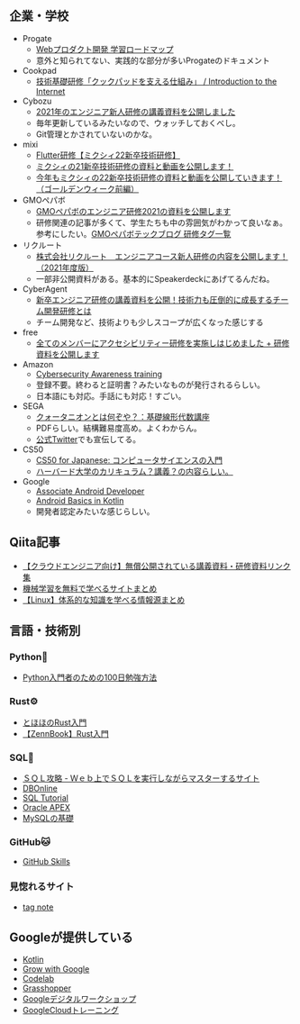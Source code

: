 ## 企業・学校

- Progate
  - [Webプロダクト開発 学習ロードマップ](https://journey.prog-8.com/ja/)
  - 意外と知られてない、実践的な部分が多いProgateのドキュメント
- Cookpad
  - [技術基礎研修「クックパッドを支える仕組み」 / Introduction to the Internet](https://speakerdeck.com/osa/introduction-to-the-internet)
- Cybozu
  - [2021年のエンジニア新人研修の講義資料を公開しました](https://blog.cybozu.io/entry/2021/07/20/100000)
  - 毎年更新しているみたいなので、ウォッチしておくべし。
  - Git管理とかされていないのかな。
- mixi
  - [Flutter研修【ミクシィ22新卒技術研修】](https://speakerdeck.com/mixi_engineers/2022-flutter-training)
  - [ミクシィの21新卒技術研修の資料と動画を公開します！](https://mixi-developers.mixi.co.jp/21-technical-training-a0bcdbf9bca0)
  - [今年もミクシィの22新卒技術研修の資料と動画を公開していきます！（ゴールデンウィーク前編）](https://mixi-developers.mixi.co.jp/22-technical-training-gw-b42d06431004)
- GMOペパボ
  - [GMOペパボのエンジニア研修2021の資料を公開します](https://tech.pepabo.com/2021/09/21/newbie-training-2021/)
  - 研修関連の記事が多くて、学生たちも中の雰囲気がわかって良いなぁ。参考にしたい。[GMOペパボテックブログ 研修タグ一覧](https://tech.pepabo.com/tags/%E7%A0%94%E4%BF%AE/)
- リクルート
  - [株式会社リクルート　エンジニアコース新人研修の内容を公開します！（2021年度版）](https://blog.recruit.co.jp/rtc/2021/08/20/recruit-bootcamp-2021/)
  - 一部非公開資料がある。基本的にSpeakerdeckにあげてるんだね。
- CyberAgent
  - [新卒エンジニア研修の講義資料を公開！技術力も圧倒的に成長するチーム開発研修とは](https://developers.cyberagent.co.jp/blog/archives/30024/)
  - チーム開発など、技術よりも少しスコープが広くなった感じする
- free
  - [全てのメンバーにアクセシビリティー研修を実施しはじめました + 研修資料を公開します](https://developers.freee.co.jp/entry/a11y-training)
- Amazon
  - [Cybersecurity Awareness training](https://learnsecurity.amazon.com/)
  - 登録不要。終わると証明書？みたいなものが発行されるらしい。
  - 日本語にも対応。手話にも対応！すごい。
- SEGA
  - [クォータニオンとは何ぞや？：基礎線形代数講座](https://techblog.sega.jp/entry/2021/06/15/100000)
  - PDFらしい。結構難易度高め。よくわからん。
  - [公式Twitter](https://twitter.com/SEGA_OFFICIAL/status/1404640339302838276)でも宣伝してる。
- CS50
  - [CS50 for Japanese: コンピュータサイエンスの入門](https://cs50.jp/)
  - [ハーバード大学のカリキュラム？講義？の内容らしい。](https://cs50.harvard.edu/summer/2022/)
- Google
  - [Associate Android Developer](https://developers.google.com/certification/associate-android-developer)
  - [Android Basics in Kotlin](https://developer.android.com/courses/android-basics-kotlin/course)
  - 開発者認定みたいな感じらしい。

## Qiita記事

- [【クラウドエンジニア向け】無償公開されている講義資料・研修資料リンク集](https://qiita.com/yoshiyama_hana/items/96dbe0b82ca783c86be0)
- [機械学習を無料で学べるサイトまとめ](https://qiita.com/t_kata/items/68cc165d7fc5a1d51196)
- [【Linux】体系的な知識を学べる情報源まとめ](https://qiita.com/tmiki/items/9691b2f456edf29e609a)

## 言語・技術別

### Python🐍
- [Python入門者のための100日勉強方法](https://miyabikno-jobs.com/pc/python-100-days/)

### Rust⚙
- [とほほのRust入門](https://www.tohoho-web.com/ex/rust.html#reference)
- [【ZennBook】Rust入門](https://zenn.dev/mebiusbox/books/22d4c1ed9b0003)

### SQL🐧
- [ＳＱＬ攻略 - Ｗｅｂ上でＳＱＬを実行しながらマスターするサイト](http://sql.main.jp/)
- [DBOnline](https://www.dbonline.jp/)
- [SQL Tutorial](https://sqlzoo.net/wiki/SQL_Tutorial)
- [Oracle APEX](https://apex.oracle.com/ja/)
- [MySQLの基礎](https://mysql.sql55.com/sql/)

### GitHub🐱
- [GitHub Skills](https://skills.github.com/)

### 見惚れるサイト
- [tag note](https://tagnote.net/)

## Googleが提供している
- [Kotlin](https://developer.android.com/kotlin)
- [Grow with Google](https://grow.google/intl/ALL_jp/)
- [Codelab](https://colab.research.google.com/?hl=ja)
- [Grasshopper](https://grasshopper.app/)
- [Googleデジタルワークショップ](https://learndigital.withgoogle.com/digitalworkshop-jp/)
- [GoogleCloudトレーニング](https://cloud.google.com/training?hl=ja)
